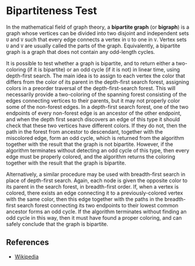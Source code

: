 # Bipartiteness Test

In the mathematical field of graph theory, a **bipartite graph** (or **bigraph**) is a graph whose vertices can be divided into two disjoint and independent sets `U` and `V` such that every edge connects a vertex in `U` to one in `V`. Vertex sets `U` and `V` are usually called the parts of the graph. Equivalently, a bipartite graph is a graph that does not contain any odd-length cycles.

It is possible to test whether a graph is bipartite, and to return either a two-coloring (if it is bipartite) or an odd cycle (if it is not) in linear time, using depth-first search. The main idea is to assign to each vertex the color that differs from the color of its parent in the depth-first search forest, assigning colors in a preorder traversal of the depth-first-search forest. This will necessarily provide a two-coloring of the spanning forest consisting of the edges connecting vertices to their parents, but it may not properly color some of the non-forest edges. In a depth-first search forest, one of the two endpoints of every non-forest edge is an ancestor of the other endpoint, and when the depth first search discovers an edge of this type it should check that these two vertices have different colors. If they do not, then the path in the forest from ancestor to descendant, together with the miscolored edge, form an odd cycle, which is returned from the algorithm together with the result that the graph is not bipartite. However, if the algorithm terminates without detecting an odd cycle of this type, then every edge must be properly colored, and the algorithm returns the coloring together with the result that the graph is bipartite.

Alternatively, a similar procedure may be used with breadth-first search in place of depth-first search. Again, each node is given the opposite color to its parent in the search forest, in breadth-first order. If, when a vertex is colored, there exists an edge connecting it to a previously-colored vertex with the same color, then this edge together with the paths in the breadth-first search forest connecting its two endpoints to their lowest common ancestor forms an odd cycle. If the algorithm terminates without finding an odd cycle in this way, then it must have found a proper coloring, and can safely conclude that the graph is bipartite.

## References

- [Wikipedia](https://en.wikipedia.org/wiki/Bipartite_graph)
